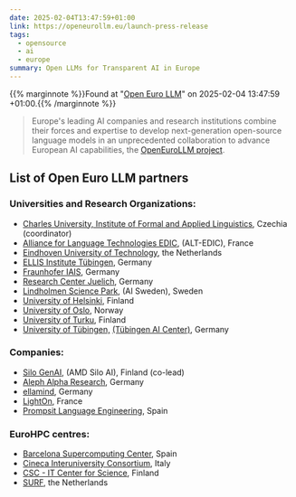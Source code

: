 ```yaml
---
date: 2025-02-04T13:47:59+01:00
link: https://openeurollm.eu/launch-press-release
tags:
  - opensource
  - ai
  - europe
summary: Open LLMs for Transparent AI in Europe
---
```

{{% marginnote %}}Found at "[Open Euro LLM](https://web.archive.org/web/20250204134759/https://openeurollm.eu/launch-press-release)" on 2025-02-04 13:47:59 +01:00.{{% /marginnote %}}

> Europe's leading AI companies and research institutions combine their forces and expertise to develop next-generation open-source language models in an unprecedented collaboration to advance European AI capabilities, the [OpenEuroLLM project](https://openeurollm.eu/).

## List of Open Euro LLM partners

### Universities and Research Organizations:

- [Charles University, Institute of Formal and Applied Linguistics](https://ufal.mff.cuni.cz/), Czechia (coordinator)
- [Alliance for Language Technologies EDIC](https://alt-edic.eu/about-us/), (ALT-EDIC), France
- [Eindhoven University of Technology](https://www.tue.nl/en/), the Netherlands
- [ELLIS Institute Tübingen](https://institute-tue.ellis.eu/), Germany
- [Fraunhofer IAIS](https://www.iais.fraunhofer.de/en.html), Germany
- [Research Center Juelich](https://www.fz-juelich.de/en), Germany
- [Lindholmen Science Park](https://www.ai.se/en), (AI Sweden), Sweden
- [University of Helsinki](https://www.helsinki.fi/en), Finland
- [University of Oslo](https://www.uio.no/english/), Norway
- [University of Turku](https://www.utu.fi/en), Finland
- [University of Tübingen,](https://tuebingen.ai/) [(Tübingen AI Center)](https://uni-tuebingen.de/en/), Germany

### Companies:

- [Silo GenAI](https://www.silo.ai/), (AMD Silo AI), Finland (co-lead)
- [Aleph Alpha Research](https://aleph-alpha.com/), Germany
- [ellamind](https://ellamind.com/), Germany
- [LightOn](https://www.lighton.ai/), France
- [Prompsit Language Engineering](https://www.prompsit.com/), Spain

### EuroHPC centres:

- [Barcelona Supercomputing Center](https://www.bsc.es/), Spain
- [Cineca Interuniversity Consortium](https://www.cineca.it/en), Italy
- [CSC - IT Center for Science](https://csc.fi/en/), Finland
- [SURF](https://www.surf.nl/en), the Netherlands